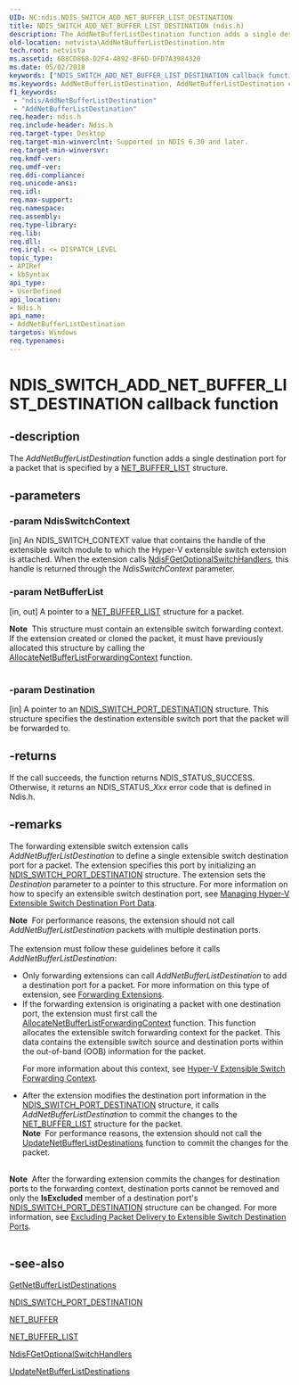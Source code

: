 ```yaml
---
UID: NC:ndis.NDIS_SWITCH_ADD_NET_BUFFER_LIST_DESTINATION
title: NDIS_SWITCH_ADD_NET_BUFFER_LIST_DESTINATION (ndis.h)
description: The AddNetBufferListDestination function adds a single destination port for a packet that is specified by a NET_BUFFER_LIST structure.
old-location: netvista\AddNetBufferListDestination.htm
tech.root: netvista
ms.assetid: 6B8CD868-D2F4-4892-BF6D-DFD7A3984320
ms.date: 05/02/2018
keywords: ["NDIS_SWITCH_ADD_NET_BUFFER_LIST_DESTINATION callback function"]
ms.keywords: AddNetBufferListDestination, AddNetBufferListDestination callback function [Network Drivers Starting with Windows Vista], NDIS_SWITCH_ADD_NET_BUFFER_LIST_DESTINATION, NDIS_SWITCH_ADD_NET_BUFFER_LIST_DESTINATION callback, ndis/AddNetBufferListDestination, netvista.AddNetBufferListDestination
f1_keywords:
 - "ndis/AddNetBufferListDestination"
 - "AddNetBufferListDestination"
req.header: ndis.h
req.include-header: Ndis.h
req.target-type: Desktop
req.target-min-winverclnt: Supported in NDIS 6.30 and later.
req.target-min-winversvr: 
req.kmdf-ver: 
req.umdf-ver: 
req.ddi-compliance: 
req.unicode-ansi: 
req.idl: 
req.max-support: 
req.namespace: 
req.assembly: 
req.type-library: 
req.lib: 
req.dll: 
req.irql: <= DISPATCH_LEVEL
topic_type:
- APIRef
- kbSyntax
api_type:
- UserDefined
api_location:
- Ndis.h
api_name:
- AddNetBufferListDestination
targetos: Windows
req.typenames: 
---
```


# NDIS_SWITCH_ADD_NET_BUFFER_LIST_DESTINATION callback function


## -description


The <i>AddNetBufferListDestination</i> function adds a single destination port for a packet that is specified by a <a href="https://docs.microsoft.com/windows-hardware/drivers/ddi/ndis/ns-ndis-_net_buffer_list">NET_BUFFER_LIST</a> structure.


## -parameters




### -param NdisSwitchContext 
[in]
An NDIS_SWITCH_CONTEXT value that contains the handle of the extensible switch module to which the Hyper-V extensible switch extension is attached. When the extension calls <a href="https://docs.microsoft.com/windows-hardware/drivers/ddi/ndis/nf-ndis-ndisfgetoptionalswitchhandlers">NdisFGetOptionalSwitchHandlers</a>,  this handle is returned through the <i>NdisSwitchContext</i> parameter.


### -param NetBufferList 
[in, out]
A pointer to a <a href="https://docs.microsoft.com/windows-hardware/drivers/ddi/ndis/ns-ndis-_net_buffer_list">NET_BUFFER_LIST</a> structure for a packet. 

<div class="alert"><b>Note</b>  This structure must contain  an extensible switch forwarding context. If the extension created or cloned the  packet, it must have previously allocated this structure by calling the <a href="https://docs.microsoft.com/windows-hardware/drivers/ddi/ndis/nc-ndis-ndis_switch_allocate_net_buffer_list_forwarding_context">AllocateNetBufferListForwardingContext</a> function.</div>
<div> </div>

### -param Destination 
[in]
A pointer to an <a href="https://docs.microsoft.com/windows-hardware/drivers/ddi/ndis/ns-ndis-_ndis_switch_port_destination">NDIS_SWITCH_PORT_DESTINATION</a> structure. This structure specifies the destination extensible switch port that the packet will be forwarded to.


## -returns



If the call succeeds, the function returns NDIS_STATUS_SUCCESS. Otherwise, it returns an NDIS_STATUS_<i>Xxx</i> error code that is defined in Ndis.h.






## -remarks



The forwarding extensible switch extension calls <i>AddNetBufferListDestination</i> to define a single extensible switch destination port for a packet. The extension specifies this port by initializing an   <a href="https://docs.microsoft.com/windows-hardware/drivers/ddi/ndis/ns-ndis-_ndis_switch_port_destination">NDIS_SWITCH_PORT_DESTINATION</a> structure. The extension sets the <i>Destination</i> parameter to a pointer to this structure. For more information on how to specify an extensible switch destination port, see <a href="https://docs.microsoft.com/windows-hardware/drivers/network/managing-hyper-v-extensible-switch-destination-port-data">Managing Hyper-V Extensible Switch Destination Port Data</a>.

<div class="alert"><b>Note</b>  For performance reasons, the extension should not call <i>AddNetBufferListDestination</i> packets with multiple destination ports.</div>
<div> </div>
The extension must follow these guidelines before it calls <i>AddNetBufferListDestination</i>:

<ul>
<li>
Only forwarding extensions can call <i>AddNetBufferListDestination</i> to add a destination port for a packet. For more information on this type of extension, see <a href="https://docs.microsoft.com/windows-hardware/drivers/network/forwarding-extensions">Forwarding Extensions</a>.

</li>
<li>
If the forwarding extension is originating a packet with one destination port, the extension must first call the <a href="https://docs.microsoft.com/windows-hardware/drivers/ddi/ndis/nc-ndis-ndis_switch_allocate_net_buffer_list_forwarding_context">AllocateNetBufferListForwardingContext</a> function. This function allocates the extensible switch forwarding context for the packet. This data contains the extensible switch source and destination ports within the out-of-band (OOB) information for the packet.

For more information about this context, see <a href="https://docs.microsoft.com/windows-hardware/drivers/network/hyper-v-extensible-switch-forwarding-context">Hyper-V Extensible Switch Forwarding Context</a>.

</li>
<li>
After the extension modifies the destination port information in the <a href="https://docs.microsoft.com/windows-hardware/drivers/ddi/ndis/ns-ndis-_ndis_switch_port_destination">NDIS_SWITCH_PORT_DESTINATION</a> structure, it calls <i>AddNetBufferListDestination</i> to commit the changes to the <a href="https://docs.microsoft.com/windows-hardware/drivers/ddi/ndis/ns-ndis-_net_buffer_list">NET_BUFFER_LIST</a> structure for the packet.

<div class="alert"><b>Note</b>  For performance reasons, the extension should not call the <a href="https://docs.microsoft.com/windows-hardware/drivers/ddi/ndis/nc-ndis-ndis_switch_update_net_buffer_list_destinations">UpdateNetBufferListDestinations</a> function to commit the changes for the packet.
</div>
<div> </div>
</li>
</ul>
<div class="alert"><b>Note</b>  After the forwarding extension commits the changes for destination ports to the forwarding context, destination ports cannot be removed and only the <b>IsExcluded</b>  member of a destination port's <a href="https://docs.microsoft.com/windows-hardware/drivers/ddi/ndis/ns-ndis-_ndis_switch_port_destination">NDIS_SWITCH_PORT_DESTINATION</a> structure can be changed. For more information, see <a href="https://docs.microsoft.com/windows-hardware/drivers/network/excluding-packet-delivery-to-extensible-switch-destination-ports">Excluding Packet Delivery to Extensible Switch Destination Ports</a>.</div>
<div> </div>



## -see-also




<b></b>



<a href="https://docs.microsoft.com/windows-hardware/drivers/ddi/ndis/nc-ndis-ndis_switch_get_net_buffer_list_destinations">GetNetBufferListDestinations</a>



<a href="https://docs.microsoft.com/windows-hardware/drivers/ddi/ndis/ns-ndis-_ndis_switch_port_destination">NDIS_SWITCH_PORT_DESTINATION</a>



<a href="https://docs.microsoft.com/windows-hardware/drivers/ddi/ndis/ns-ndis-_net_buffer">NET_BUFFER</a>



<a href="https://docs.microsoft.com/windows-hardware/drivers/ddi/ndis/ns-ndis-_net_buffer_list">NET_BUFFER_LIST</a>



<a href="https://docs.microsoft.com/windows-hardware/drivers/ddi/ndis/nf-ndis-ndisfgetoptionalswitchhandlers">NdisFGetOptionalSwitchHandlers</a>



<a href="https://docs.microsoft.com/windows-hardware/drivers/ddi/ndis/nc-ndis-ndis_switch_update_net_buffer_list_destinations">UpdateNetBufferListDestinations</a>
 

 

